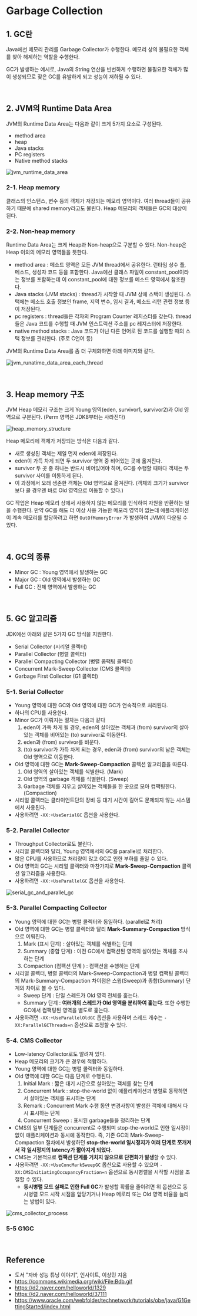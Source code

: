 # Garbage Collection



## 1. GC란

Java에선 메모리 관리를 Garbage Collector가 수행한다. 메모리 상의 불필요한 객체를 찾아 해제하는 역할을 수행한다.

GC가 발생하는 예시로, Java의 String 연산을 빈번하게 수행하면 불필요한 객체가 많이 생성되므로 잦은 GC를 유발하게 되고 성능이 저하될 수 있다.



<br>



## 2. JVM의 Runtime Data Area

JVM의 Runtime Data Area는 다음과 같이 크게 5가지 요소로 구성된다.

- method area
- heap
- Java stacks
- PC registers
- Native method stacks



![jvm_runtime_data_area](https://github.com/dhkdn9192/data_engineer_should_know/blob/master/interview/computer_science/img/jvm_runtime_data_area_simple.png)



### 2-1. Heap memory

클래스의 인스턴스, 변수 등의 객체가 저장되는 메모리 영역이다. 여러 thread들이 공유하기 때문에 shared memory라고도 불린다. Heap 메모리의 객체들은 GC의 대상이 된다.



### 2-2. Non-heap memory

Runtime Data Area는 크게 Heap과 Non-heap으로 구분할 수 있다. Non-heap은 Heap 이외의 메모리 영역들을 뜻한다.

- method area : 메소드 영역은 모든 JVM thread에서 공유한다. 런타임 상수 풀, 메소드, 생성자 코드 등을 포함한다. Java에선 클래스 파일이 constant_pool이라는 정보를 포함하는데 이 constant_pool에 대한 정보를 메소드 영역에서 참조한다.
- Java stacks (JVM stacks) : thread가 시작할 때 JVM 상에 스택이 생성된다. 스택에는 메소드 호출 정보인 frame, 지역 변수, 임시 결과, 메소드 리턴 관련 정보 등이 저장된다.
- pc registers : thread들은 각자의 Program Counter 레지스터를 갖는다. thread 들은 Java 코드를 수행할 때 JVM 인스트럭션 주소를 pc 레지스터에 저장한다.
- native method stacks : Java 코드가 아닌 다른 언어로 된 코드를 실행할 때의 스택 정보를 관리한다. (주로 C언어 등)



JVM의 Runtime Data Area를 좀 더 구체화하면 아래 이미지와 같다.

![jvm_runatime_data_area_each_thread](https://github.com/dhkdn9192/data_engineer_should_know/blob/master/interview/computer_science/img/jvm_runtime_data_area_each_thread.png)



<br>



## 3. Heap memory 구조

JVM Heap 메모리 구조는 크게 Young 영역(eden, survivor1, survivor2)과 Old 영역으로 구분된다. (Perm 영역은 JDK8부터는 사라진다)

![heap_memory_structure](https://github.com/dhkdn9192/data_engineer_should_know/blob/master/interview/computer_science/img/JVM-memory-structure2.png)



Heap 메모리에 객체가 저장되는 방식은 다음과 같다.

- 새로 생성된 객체는 제일 먼저 eden에 저장된다. 
- eden이 가득 차게 되면 두 survivor 영역 중 비어있는 곳에 옮겨진다. 
- survivor 두 곳 중 하나는 반드시 비어있어야 하며, GC를 수행할 때마다 객체는 두 survivor 사이를 이동하게 된다. 
- 이 과정에서 오래 생존한 객체는 Old 영역으로 옮겨진다. (객체의 크기가 survivor보다 클 경우엔 바로 Old 영역으로 이동할 수 있다.)



GC 작업은 Heap 메모리 상에서 사용하지 않는 메모리를 인식하여 자원을 반환하는 일을 수행한다. 만약 GC를 해도 더 이상 사용 가능한 메모리 영역이 없는데 애플리케이션이 계속 메모리를 할당하려고 하면 ```OutOfMemoryError``` 가 발생하여 JVM이 다운될 수 있다.



<br>



## 4. GC의 종류

- Minor GC : Young 영역에서 발생하는 GC
- Major GC : Old 영역에서 발생하는 GC
- Full GC : 전체 영역에서 발생하는 GC



<br>



## 5. GC 알고리즘

JDK에선 아래와 같은 5가지 GC 방식을 지원한다.

- Serial Collector (시리얼 콜렉터)
- Parallel Collector (병렬 콜렉터)
- Parallel Compacting Collector (병렬 콤팩팅 콜렉터)
- Concurrent Mark-Sweep Collector (CMS 콜렉터)
- Garbage First Collector (G1 콜렉터)



### 5-1. Serial Collector

- Young 영역에 대한 GC와 Old 영역에 대한 GC가 연속적으로 처리된다.
- 하나의 CPU를 사용한다.
- Minor GC가 이뤄지는 절차는 다음과 같다
    1. eden이 가득 차게 될 경우, eden의 살아있는 객체과 (from) survivor의 살아있는 객체를 비어있는 (to) survivor로 이동한다.
    2. eden과 (from) survivor를 비운다.
    3. (to) survivor가 가득 차게 되는 경우, eden과 (from) survivor의 남은 객체는 Old 영역으로 이동한다.
- Old 영역에 대한 GC는 **Mark-Sweep-Compaction** 콜렉션 알고리즘을 따른다.
    1. Old 영역의 살아있는 객체를 식별한다. (Mark)
    2. Old 영역의 garbage 객체를 식별한다. (Sweep)
    3. Garbage 객체를 지우고 살아있는 객체들을 한 곳으로 모아 컴팩팅한다. (Compaction)
- 시리얼 콜렉터는 클라이언트단의 장비 등 대기 시간이 길어도 문제되지 않는 시스템에서 사용된다. 
- 사용하려면 ```-XX:+UseSerialGC``` 옵션을 사용한다.



### 5-2. Parallel Collector

- Throughput Collector로도 불린다.
- 시리얼 콜렉터와 달리, Young 영역에서의 GC를 parallel로 처리한다.
- 많은 CPU를 사용하므로 처리량이 많고 GC로 인한 부하를 줄일 수 있다.
- Old 영역의 GC는 시리얼 콜렉터와 마찬가지로 **Mark-Sweep-Compaction** 콜렉션 알고리즘을 사용한다.
- 사용하려면 ```-XX:+UseParallelGC``` 옵션을 사용한다.



![serial_gc_and_parallel_gc](https://github.com/dhkdn9192/data_engineer_should_know/blob/master/interview/computer_science/img/serial_gc_and_parallel_gc.png)



### 5-3. Parallel Compacting Collector

- Young 영역에 대한 GC는 병렬 콜렉터와 동일하다. (parallel로 처리)
- Old 영역에 대한 GC는 병렬 콜렉터와 달리 **Mark-Summary-Compaction** 방식으로 이뤄진다.
    1. Mark (표시 단계) : 살아있는 객체를 식별하는 단계
    2. Summary (종합 단계) : 이전 GC에서 컴팩션된 영역의 살아있는 객체를 조사하는 단계
    3. Compaction (컴팩션 단계 ) : 컴팩션을 수행하는 단계
- 시리얼 콜렉터, 병렬 콜렉터의 Mark-Sweep-Compaction과 병렬 컴팩팅 콜렉터의 Mark-Summary-Compaction 차이점은 스윕(Sweep)과 종합(Summary) 단계의 차이로 볼 수 있다.
    - Sweep 단계 : 단일 스레드가 Old 영역 전체를 훑는다.
    - Summary 단계 : **여러개의 스레드가 Old 영역을 분리하여 훑는다**. 또한 수행한 GC에서 컴팩팅된 영역을 별도로 훑는다.
- 사용하려면 ```-XX:+UseParallelOldGC``` 옵션을 사용하며 스레드 개수는 ```-XX:ParallelGCThreads=n``` 옵션으로 조정할 수 있다.



### 5-4. CMS Collector

- Low-latency Collector로도 알려져 있다.
- Heap 메모리의 크기가 큰 경우에 적합하다.
- Young 영역에 대한 GC는 병렬 콜렉터와 동일하다.
- Old 영역에 대한 GC는 다음 단계로 수행된다.
    1. Initial Mark : 짧은 대기 시간으로 살아있는 객체를 찾는 단계
    2. Concurrent Mark : stop-the-world 없이 애플리케이션과 병렬로 동작하면서 살아있는 객체를 표시하는 단계
    3. Remark : Concurrent Mark 수행 동안 변경사항이 발생한 객체에 대해서 다시 표시하는 단계
    4. Concurrent Sweep : 표시된 garbage들을 정리하는 단계
- CMS의 일부 단계들은 concurrent로 수행되며 stop-the-world로 인한 일시정이 없이 애플리케이션과 동시에 동작한다. 즉, 기존 GC의 Mark-Sweep-Compaction 절차에서 발생하던 **stop-the-world 일시정지가 여러 단계로 쪼개져서 각 일시정지의 latency가 짧아지게 되었다**.
- CMS는 기본적으로 **컴팩션 단계를 거치지 않으므로 단편화가 발생**할 수 있다.
- 사용하려면 ```-XX:+UseConcMarkSweepGC``` 옵션으로 사용할 수 있으며 ```-XX:CMSInitiatingOccupancyFraction=n``` 옵션으로 동시병렬을 시작할 시점을 조절할 수 있다.
    - **동시병렬 모드 실패로 인한 Full GC**가 발생할 확률을 줄이려면 위 옵션으로 동시병렬 모드 시작 시점을 앞당기거나 Heap 메로리 또는 Old 영역 비율을 늘리는 방법이 있다.



![cms_collector_process](https://github.com/dhkdn9192/data_engineer_should_know/blob/master/interview/computer_science/img/cms_collector_process.png)



### 5-5 G1GC







<br>





## Reference

- 도서 "자바 성능 튜닝 이야기", 인사이트, 이상민 지음
- https://commons.wikimedia.org/wiki/File:Bdb.gif
- https://d2.naver.com/helloworld/1329
- https://d2.naver.com/helloworld/37111
- https://www.oracle.com/webfolder/technetwork/tutorials/obe/java/G1GettingStarted/index.html


